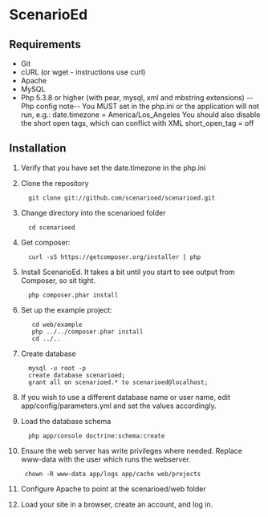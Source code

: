 ScenarioEd
==========

Requirements
------------

 * Git
 * cURL (or wget - instructions use curl)
 * Apache
 * MySQL
 * Php 5.3.8 or higher (with pear, mysql, xml and mbstring extensions)
   --Php config note-- 
   You MUST set in the php.ini or the application will not run, e.g.:
     date.timezone = America/Los_Angeles
   You should also disable the short open tags, which can conflict with XML
     short_open_tag = off 



Installation
------------

1. Verify that you have set the date.timezone in the php.ini

2. Clone the repository

         git clone git://github.com/scenarioed/scenarioed.git

3. Change directory into the scenarioed folder

         cd scenarioed

4. Get composer: 

         curl -sS https://getcomposer.org/installer | php

5. Install ScenarioEd. It takes a bit until you start to see output from Composer, so sit tight.

         php composer.phar install

6. Set up the example project:

          cd web/example
          php ../../composer.phar install
          cd ../..

7. Create database

         mysql -u root -p
         create database scenarioed;
         grant all on scenarioed.* to scenarioed@localhost;

8. If you wish to use a different database name or user name, edit app/config/parameters.yml and set the values accordingly.

9. Load the database schema

         php app/console doctrine:schema:create

10. Ensure the web server has write privileges where needed. Replace www-data with the user which runs the webserver.

         chown -R www-data app/logs app/cache web/projects

11. Configure Apache to point at the scenarioed/web folder

12. Load your site in a browser, create an account, and log in.

